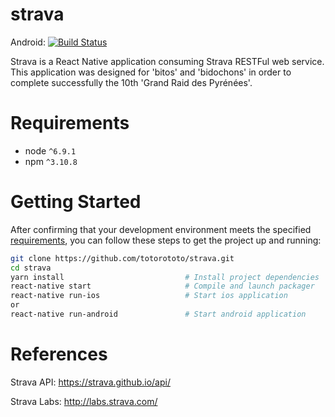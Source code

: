 # strava

Android: [![Build Status](https://www.bitrise.io/app/a416933328198685.svg?token=0-NdeRg6y57BlLMUX0VIRg)](https://www.bitrise.io/app/a416933328198685)

Strava is a React Native application consuming Strava RESTFul web service.
This application was designed for 'bitos' and 'bidochons' in order to complete successfully the 10th 'Grand Raid des Pyrénées'.


# Requirements
* node `^6.9.1`
* npm `^3.10.8`

# Getting Started

After confirming that your development environment meets the specified [requirements](#requirements), you can follow these steps to get the project up and running:


```bash
git clone https://github.com/totorototo/strava.git
cd strava
yarn install                           # Install project dependencies
react-native start                     # Compile and launch packager
react-native run-ios                   # Start ios application
or
react-native run-android               # Start android application
```

# References

Strava API: https://strava.github.io/api/

Strava Labs: http://labs.strava.com/



